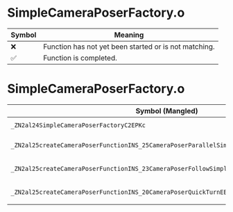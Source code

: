 # SimpleCameraPoserFactory.o
| Symbol | Meaning 
| ------------- | ------------- 
| :x: | Function has not yet been started or is not matching. 
| :white_check_mark: | Function is completed. 


# SimpleCameraPoserFactory.o
| Symbol (Mangled) | Symbol (Demangled) | Decompiled? |
| ------------- |  ------------- | ------------- |
| `_ZN2al24SimpleCameraPoserFactoryC2EPKc` | `al::SimpleCameraPoserFactory::SimpleCameraPoserFactory(char const*)` | :x: |
| `_ZN2al25createCameraPoserFunctionINS_25CameraPoserParallelSimpleEEEPNS_11CameraPoserEPKc` | `al::CameraPoser * al::createCameraPoserFunction<al::CameraPoserParallelSimple>(char const*)` | :x: |
| `_ZN2al25createCameraPoserFunctionINS_23CameraPoserFollowSimpleEEEPNS_11CameraPoserEPKc` | `al::CameraPoser * al::createCameraPoserFunction<al::CameraPoserFollowSimple>(char const*)` | :x: |
| `_ZN2al25createCameraPoserFunctionINS_20CameraPoserQuickTurnEEEPNS_11CameraPoserEPKc` | `al::CameraPoser * al::createCameraPoserFunction<al::CameraPoserQuickTurn>(char const*)` | :x: |
